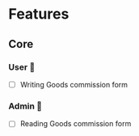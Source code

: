 # Features

## Core

### User 👥

- [ ] Writing Goods commission form

### Admin 🔧

- [ ] Reading Goods commission form
